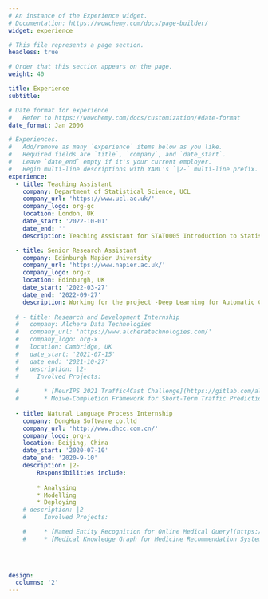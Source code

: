 ```yaml
---
# An instance of the Experience widget.
# Documentation: https://wowchemy.com/docs/page-builder/
widget: experience

# This file represents a page section.
headless: true

# Order that this section appears on the page.
weight: 40

title: Experience
subtitle:

# Date format for experience
#   Refer to https://wowchemy.com/docs/customization/#date-format
date_format: Jan 2006

# Experiences.
#   Add/remove as many `experience` items below as you like.
#   Required fields are `title`, `company`, and `date_start`.
#   Leave `date_end` empty if it's your current employer.
#   Begin multi-line descriptions with YAML's `|2-` multi-line prefix.
experience:
  - title: Teaching Assistant 
    company: Department of Statistical Science, UCL
    company_url: 'https://www.ucl.ac.uk/'
    company_logo: org-gc
    location: London, UK
    date_start: '2022-10-01'
    date_end: ''
    description: Teaching Assistant for STAT0005 Introduction to Statistical Inference

  - title: Senior Research Assistant
    company: Edinburgh Napier University 
    company_url: 'https://www.napier.ac.uk/'
    company_logo: org-x
    location: Edinburgh, UK
    date_start: '2022-03-27'
    date_end: '2022-09-27'
    description: Working for the project -Deep Learning for Automatic Cell Counting with High-Resolution Medical Image.
  
  # - title: Research and Development Internship
  #   company: Alchera Data Technologies
  #   company_url: 'https://www.alcheratechnologies.com/'
  #   company_logo: org-x
  #   location: Cambridge, UK
  #   date_start: '2021-07-15'
  #   date_end: '2021-10-27'
  #   description: |2-
  #     Involved Projects:
        
  #       * [NeurIPS 2021 Traffic4Cast Challenge](https://gitlab.com/alchera/alchera-traffic4cast-2021) 
  #       * Moive-Completion Framework for Short-Term Traffic Predictions.
  
  - title: Natural Language Process Internship
    company: DongHua Software co.ltd
    company_url: 'http://www.dhcc.com.cn/'
    company_logo: org-x
    location: Beijing, China
    date_start: '2020-07-10'
    date_end: '2020-9-10'
    description: |2-
        Responsibilities include:
        
        * Analysing
        * Modelling
        * Deploying
    # description: |2-
    #     Involved Projects:

    #     * [Named Entity Recognition for Online Medical Query](https://github.com/yyimingucl/NER-MEDICAL-QUERY)
    #     * [Medical Knowledge Graph for Medicine Recommendation System](https://github.com/yyimingucl/Medical_KG)

    
      

design:
  columns: '2'
---
```

